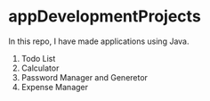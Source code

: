 # appDevelopmentProjects
In this repo, I have made applications using Java.
 1. Todo List
 2. Calculator
 3. Password Manager and Generetor
 4. Expense Manager
